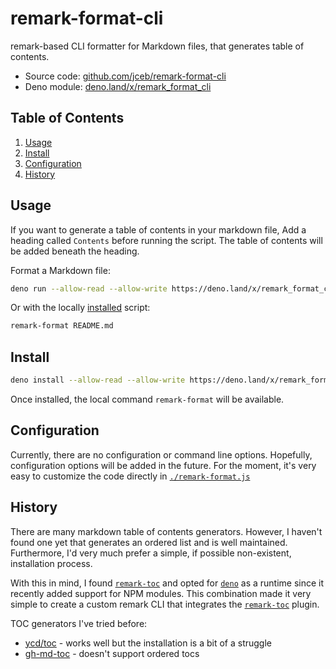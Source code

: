 # remark-format-cli

remark-based CLI formatter for Markdown files, that generates table of contents.

- Source code:
  [github.com/jceb/remark-format-cli](https://github.com/jceb/remark-format-cli)
- Deno module:
  [deno.land/x/remark_format_cli](https://deno.land/x/remark_format_cli)

<!-- generated with
!deno run --allow-read --allow-write https://deno.land/x/remark_format_cli@v0.3.2/remark-format.js --maxdepth 2 %
-->

## Table of Contents

1. [Usage](#usage)
2. [Install](#install)
3. [Configuration](#configuration)
4. [History](#history)

## Usage

If you want to generate a table of contents in your markdown file, Add a heading
called `Contents` before running the script. The table of contents will be added
beneath the heading.

Format a Markdown file:

```bash
deno run --allow-read --allow-write https://deno.land/x/remark_format_cli@v0.3.2/remark-format.js README.md
```

Or with the locally [installed](#install) script:

```bash
remark-format README.md
```

## Install

```bash
deno install --allow-read --allow-write https://deno.land/x/remark_format_cli@v0.3.2/remark-format.js
```

Once installed, the local command `remark-format` will be available.

## Configuration

Currently, there are no configuration or command line options. Hopefully,
configuration options will be added in the future. For the moment, it's very
easy to customize the code directly in
[`./remark-format.js`](./remark-format.js)

## History

There are many markdown table of contents generators. However, I haven't found
one yet that generates an ordered list and is well maintained. Furthermore, I'd
very much prefer a simple, if possible non-existent, installation process.

With this in mind, I found
[`remark-toc`](https://github.com/remarkjs/remark-toc) and opted for
[`deno`](https://deno.land/) as a runtime since it recently added support for
NPM modules. This combination made it very simple to create a custom remark CLI
that integrates the [`remark-toc`](https://github.com/remarkjs/remark-toc)
plugin.

TOC generators I've tried before:

- [ycd/toc](https://github.com/ycd/toc) - works well but the installation is a
  bit of a struggle
- [gh-md-toc](https://github.com/ekalinin/github-markdown-toc) - doesn't support
  ordered tocs
